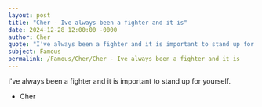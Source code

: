 ```yaml
---
layout: post
title: "Cher - Ive always been a fighter and it is"
date: 2024-12-28 12:00:00 -0000
author: Cher
quote: "I've always been a fighter and it is important to stand up for yourself."
subject: Famous
permalink: /Famous/Cher/Cher - Ive always been a fighter and it is
---
```


I've always been a fighter and it is important to stand up for yourself.

- Cher
